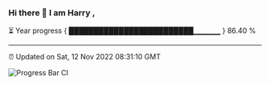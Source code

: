 ### Hi there 👋 I am Harry , 

⏳ Year progress { █████████████████████████▁▁▁▁▁ } 86.40 %

---

⏰ Updated on Sat, 12 Nov 2022 08:31:10 GMT

![Progress Bar CI](https://github.com/duykhang68/duykhang68/workflows/Progress%20Bar%20CI/badge.svg)
